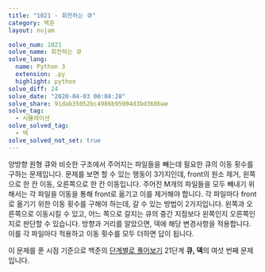 ```yaml
---
title: "1021 - 회전하는 큐"
category: 백준
layout: nojam

solve_num: 1021
solve_name: 회전하는 큐
solve_lang:
  name: Python 3
  extension: .py
  highlight: python
solve_diff: 24
solve_date: "2020-04-03 00:08:28"
solve_share: 91dab35052bc4986b95904d3bd360bae
solve_tag:
  - 시뮬레이션
solve_solved_tag:
  - 덱
solve_solved_not_set: true
---
```


양방향 원형 큐와 비슷한 구조에서 주어지는 파일들을 빼는데 필요한 큐의 이동 횟수를 구하는 문제입니다. 문제를 보면 할 수 있는 행동이 3가지인데, front의 원소 제거, 왼쪽으로 한 칸 이동, 오른쪽으로 한 칸 이동입니다. 주어진 M개의 파일들을 모두 빼내기 위해서는 각 파일을 이동을 통해 front로 옮기고 이를 제거해야 합니다. 각 파일마다 front로 옮기기 위한 이동 횟수를 구해야 하는데, 갈 수 있는 방법이 2가지입니다. 왼쪽과 오른쪽으로 이동시킬 수 있고, 어느 쪽으로 갈지는 큐의 중간 지점보다 왼쪽인지 오른쪽인지로 판단할 수 있습니다. 방향과 거리를 알았으면, 덱에 해당 변경사항을 적용합니다. 이를 각 파일마다 적용하고 이동 횟수를 모두 더하면 답이 됩니다.

이 문제를 푼 시점 기준으로 백준의 [단계별로 풀어보기](http://noj.am/p/s) 21단계 **큐, 덱**의 여섯 번째 문제입니다.
